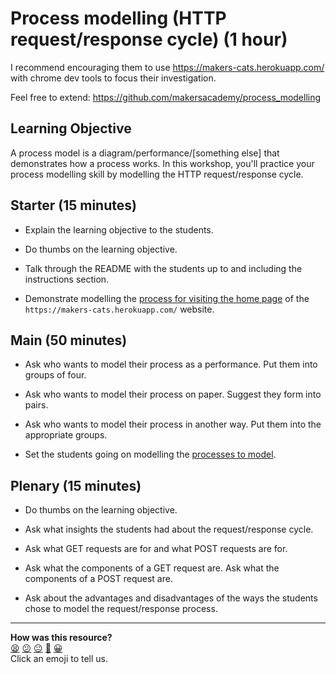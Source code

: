 # Process modelling (HTTP request/response cycle) (1 hour)

I recommend encouraging them to use https://makers-cats.herokuapp.com/  with chrome dev tools to focus their investigation.

Feel free to extend: https://github.com/makersacademy/process_modelling

## Learning Objective

A process model is a diagram/performance/[something else] that demonstrates how a process works.  In this workshop, you'll practice your process modelling skill by modelling the HTTP request/response cycle.

## Starter (15 minutes)

* Explain the learning objective to the students.

* Do thumbs on the learning objective.

* Talk through the README with the students up to and including the instructions section.

* Demonstrate modelling the [process for visiting the home page](README.md#home-page) of the `https://makers-cats.herokuapp.com/` website.

## Main (50 minutes)

* Ask who wants to model their process as a performance.  Put them into groups of four.

* Ask who wants to model their process on paper.  Suggest they form into pairs.

* Ask who wants to model their process in another way.  Put them into the appropriate groups.

* Set the students going on modelling the [processes to model](README.md#processes-to-model).

## Plenary (15 minutes)

* Do thumbs on the learning objective.

* Ask what insights the students had about the request/response cycle.

* Ask what GET requests are for and what POST requests are for.

* Ask what the components of a GET request are.  Ask what the components of a POST request are.

* Ask about the advantages and disadvantages of the ways the students chose to model the request/response process.

<!-- BEGIN GENERATED SECTION DO NOT EDIT -->

---

**How was this resource?**  
[😫](https://airtable.com/shrUJ3t7KLMqVRFKR?prefill_Repository=skills-workshops&prefill_File=week-3/process_modelling/COACH_INSTRUCTIONS.md&prefill_Sentiment=😫) [😕](https://airtable.com/shrUJ3t7KLMqVRFKR?prefill_Repository=skills-workshops&prefill_File=week-3/process_modelling/COACH_INSTRUCTIONS.md&prefill_Sentiment=😕) [😐](https://airtable.com/shrUJ3t7KLMqVRFKR?prefill_Repository=skills-workshops&prefill_File=week-3/process_modelling/COACH_INSTRUCTIONS.md&prefill_Sentiment=😐) [🙂](https://airtable.com/shrUJ3t7KLMqVRFKR?prefill_Repository=skills-workshops&prefill_File=week-3/process_modelling/COACH_INSTRUCTIONS.md&prefill_Sentiment=🙂) [😀](https://airtable.com/shrUJ3t7KLMqVRFKR?prefill_Repository=skills-workshops&prefill_File=week-3/process_modelling/COACH_INSTRUCTIONS.md&prefill_Sentiment=😀)  
Click an emoji to tell us.

<!-- END GENERATED SECTION DO NOT EDIT -->
